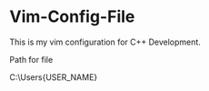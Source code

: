 # Vim-Config-File
This is my vim configuration for C++ Development.

Path for file

C:\Users\{USER_NAME}

